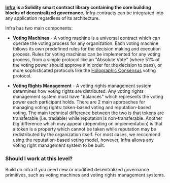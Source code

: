 **[Infra](https://github.com/daostack/infra) is a Solidity smart contract library containing the core building blocks of decentralized governance.** Infra contracts can be integrated into any application regardless of its architecture.

Infra has two main components:

- **Voting Machines** - A voting machine is a universal contract which can operate the voting process for any organization. Each voting machine follows its own predefined rules for the decision making and execution process. Rules for voting machines can be implemented for any voting process, from a simple protocol like an "Absolute Vote" (where 51% of the voting power should approve it in order for the decision to pass), or more sophisticated protocols like the [Holographic Consensus](https://www.youtube.com/watch?v=1De0MoStSkY) voting protocol.

- **Voting Rights Management** - A voting rights management system determines how voting rights are distributed. Any voting rights management system must have "balances" which represents the voting power each participant holds. There are 2 main approaches for managing voting rights: token-based voting and reputation-based voting. The main technical difference between the two is that tokens are transferable (i.e. tradable) while reputation is non-transferable. Another big difference which may appear (depending on implementation) is that a token is a property which cannot be taken while reputation may be redistributed by the organization itself. For most cases, we reccomend using the reputation-based voting model, however, Infra allows any voting right management system to be built.

### Should I work at this level?

Build on Infra if you need new or modified decentralized governance primitives, such as voting machines and voting rights management systems.
